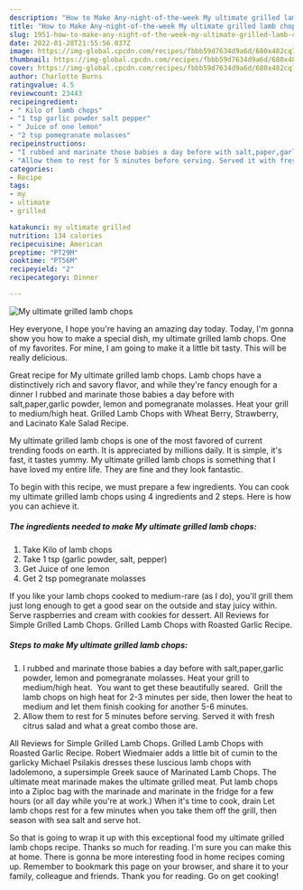 ```yaml
---
description: "How to Make Any-night-of-the-week My ultimate grilled lamb chops"
title: "How to Make Any-night-of-the-week My ultimate grilled lamb chops"
slug: 1951-how-to-make-any-night-of-the-week-my-ultimate-grilled-lamb-chops
date: 2022-01-28T21:55:56.037Z
image: https://img-global.cpcdn.com/recipes/fbbb59d7634d9a6d/680x482cq70/my-ultimate-grilled-lamb-chops-recipe-main-photo.jpg
thumbnail: https://img-global.cpcdn.com/recipes/fbbb59d7634d9a6d/680x482cq70/my-ultimate-grilled-lamb-chops-recipe-main-photo.jpg
cover: https://img-global.cpcdn.com/recipes/fbbb59d7634d9a6d/680x482cq70/my-ultimate-grilled-lamb-chops-recipe-main-photo.jpg
author: Charlotte Burns
ratingvalue: 4.5
reviewcount: 23443
recipeingredient:
- " Kilo of lamb chops"
- "1 tsp garlic powder salt pepper"
- " Juice of one lemon"
- "2 tsp pomegranate molasses"
recipeinstructions:
- "I rubbed and marinate those babies a day before with salt,paper,garlic powder, lemon and pomegranate molasses. Heat your grill to medium/high heat.  You want to get these beautifully seared.  Grill the lamb chops on high heat for 2-3 minutes per side, then lower the heat to medium and let them finish cooking for another 5-6 minutes."
- "Allow them to rest for 5 minutes before serving. Served it with fresh citrus salad and what a great combo those are."
categories:
- Recipe
tags:
- my
- ultimate
- grilled

katakunci: my ultimate grilled 
nutrition: 134 calories
recipecuisine: American
preptime: "PT29M"
cooktime: "PT56M"
recipeyield: "2"
recipecategory: Dinner

---
```



![My ultimate grilled lamb chops](https://img-global.cpcdn.com/recipes/fbbb59d7634d9a6d/680x482cq70/my-ultimate-grilled-lamb-chops-recipe-main-photo.jpg)

Hey everyone, I hope you're having an amazing day today. Today, I'm gonna show you how to make a special dish, my ultimate grilled lamb chops. One of my favorites. For mine, I am going to make it a little bit tasty. This will be really delicious.

Great recipe for My ultimate grilled lamb chops. Lamb chops have a distinctively rich and savory flavor, and while they're fancy enough for a dinner I rubbed and marinate those babies a day before with salt,paper,garlic powder, lemon and pomegranate molasses. Heat your grill to medium/high heat. Grilled Lamb Chops with Wheat Berry, Strawberry, and Lacinato Kale Salad Recipe.

My ultimate grilled lamb chops is one of the most favored of current trending foods on earth. It is appreciated by millions daily. It is simple, it's fast, it tastes yummy. My ultimate grilled lamb chops is something that I have loved my entire life. They are fine and they look fantastic.


To begin with this recipe, we must prepare a few ingredients. You can cook my ultimate grilled lamb chops using 4 ingredients and 2 steps. Here is how you can achieve it.

<!--inarticleads1-->

##### The ingredients needed to make My ultimate grilled lamb chops:

1. Take  Kilo of lamb chops
1. Take 1 tsp (garlic powder, salt, pepper)
1. Get  Juice of one lemon
1. Get 2 tsp pomegranate molasses


If you like your lamb chops cooked to medium-rare (as I do), you'll grill them just long enough to get a good sear on the outside and stay juicy within. Serve raspberries and cream with cookies for dessert. All Reviews for Simple Grilled Lamb Chops. Grilled Lamb Chops with Roasted Garlic Recipe. 

<!--inarticleads2-->

##### Steps to make My ultimate grilled lamb chops:

1. I rubbed and marinate those babies a day before with salt,paper,garlic powder, lemon and pomegranate molasses. Heat your grill to medium/high heat.  You want to get these beautifully seared.  Grill the lamb chops on high heat for 2-3 minutes per side, then lower the heat to medium and let them finish cooking for another 5-6 minutes.
1. Allow them to rest for 5 minutes before serving. Served it with fresh citrus salad and what a great combo those are.


All Reviews for Simple Grilled Lamb Chops. Grilled Lamb Chops with Roasted Garlic Recipe. Robert Wiedmaier adds a little bit of cumin to the garlicky Michael Psilakis dresses these luscious lamb chops with ladolemono, a supersimple Greek sauce of Marinated Lamb Chops. The ultimate meat marinade makes the ultimate grilled meat. Put lamb chops into a Ziploc bag with the marinade and marinate in the fridge for a few hours (or all day while you're at work.) When it's time to cook, drain Let lamb chops rest for a few minutes when you take them off the grill, then season with sea salt and serve hot. 

So that is going to wrap it up with this exceptional food my ultimate grilled lamb chops recipe. Thanks so much for reading. I'm sure you can make this at home. There is gonna be more interesting food in home recipes coming up. Remember to bookmark this page on your browser, and share it to your family, colleague and friends. Thank you for reading. Go on get cooking!
